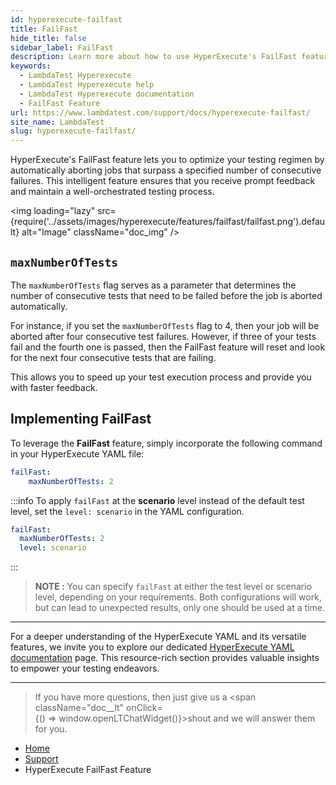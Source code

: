 ```yaml
---
id: hyperexecute-failfast
title: FailFast
hide_title: false
sidebar_label: FailFast
description: Learn more about how to use HyperExecute's FailFast feature.
keywords:
  - LambdaTest Hyperexecute
  - LambdaTest Hyperexecute help
  - LambdaTest Hyperexecute documentation
  - FailFast Feature
url: https://www.lambdatest.com/support/docs/hyperexecute-failfast/
site_name: LambdaTest
slug: hyperexecute-failfast/
---
```


<script type="application/ld+json"
      dangerouslySetInnerHTML={{ __html: JSON.stringify({
       "@context": "https://schema.org",
        "@type": "BreadcrumbList",
        "itemListElement": [{
          "@type": "ListItem",
          "position": 1,
          "name": "Home",
          "item": "https://www.lambdatest.com"
        },{
          "@type": "ListItem",
          "position": 2,
          "name": "Support",
          "item": "https://www.lambdatest.com/support/docs/"
        },{
          "@type": "ListItem",
          "position": 3,
          "name": "Integrations",
          "item": "https://www.lambdatest.com/support/docs/hyperexecute-failfast/"
        }]
      })
    }}
></script>
HyperExecute's FailFast feature lets you to optimize your testing regimen by automatically aborting jobs that surpass a specified number of consecutive failures. This intelligent feature ensures that you receive prompt feedback and maintain a well-orchestrated testing process.

<img loading="lazy" src={require('../assets/images/hyperexecute/features/failfast/failfast.png').default} alt="Image"  className="doc_img" />

## `maxNumberOfTests`

The  `maxNumberOfTests`  flag serves as a parameter that determines the number of consecutive tests that need to be failed before the job is aborted automatically.

For instance, if you set the `maxNumberOfTests` flag to 4, then your job will be aborted after four consecutive test failures. However, if three of your tests fail and the fourth one is passed, then the FailFast feature will reset and look for the next four consecutive tests that are failing.

This allows you to speed up your test execution process and provide you with faster feedback.

## Implementing FailFast

To leverage the **FailFast** feature, simply incorporate the following command in your HyperExecute YAML file:

```yaml
failFast: 
    maxNumberOfTests: 2
```


:::info
To apply `failFast` at the **scenario** level instead of the default test level, set the `level: scenario` in the YAML configuration.

```yaml
failFast:
  maxNumberOfTests: 2
  level: scenario
```
:::

> **NOTE :** You can specify `failFast` at either the test level or scenario level, depending on your requirements. Both configurations will work, but can lead to unexpected results, only one should be used at a time.

***

For a deeper understanding of the HyperExecute YAML and its versatile features, we invite you to explore our dedicated [HyperExecute YAML documentation](/support/docs/deep-dive-into-hyperexecute-yaml/) page. This resource-rich section provides valuable insights to empower your testing endeavors.

***

>If you have more questions, then just give us a <span className="doc__lt" onClick={() => window.openLTChatWidget()}>shout</span> and we will answer them for you.

<nav aria-label="breadcrumbs">
  <ul className="breadcrumbs">
    <li className="breadcrumbs__item">
      <a className="breadcrumbs__link" target="_self" href="https://www.lambdatest.com">
        Home
      </a>
    </li>
    <li className="breadcrumbs__item">
      <a className="breadcrumbs__link" target="_self" href="https://www.lambdatest.com/support/docs/">
        Support
      </a>
    </li>
    <li className="breadcrumbs__item breadcrumbs__item--active">
      <span className="breadcrumbs__link">
       HyperExecute FailFast Feature
      </span>
    </li>
  </ul>
</nav>